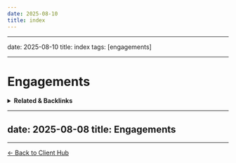 ```yaml
---
date: 2025-08-10
title: index
---
```

---
date: 2025-08-10
title: index
tags: [engagements]

---
# Engagements

<!-- RELATED:START -->

<details>
<summary><strong>Related & Backlinks</strong></summary>

- [[.]]

</details>

<!-- RELATED:END -->


---
date: 2025-08-08
title: Engagements
---

---
[← Back to Client Hub](https://www.builtbyrays.com/Client-Vault/portal)
